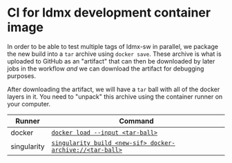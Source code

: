 # CI for ldmx development container image

In order to be able to test multiple tags of ldmx-sw in parallel,
we package the new build into a `tar` archive using `docker save`.
These archive is what is uploaded to GitHub as an "artifact" that
can then be downloaded by later jobs in the workflow _and_ we can
download the artifact for debugging purposes.

After downloading the artifact, we will have a `tar` ball with all
of the docker layers in it. You need to "unpack" this archive using
the container runner on your computer.

Runner | Command
---|---
docker | [`docker load --input <tar-ball>`](https://docs.docker.com/engine/reference/commandline/load/)
singularity | [`singularity build <new-sif> docker-archive://<tar-ball>`](https://sylabs.io/guides/3.1/user-guide/singularity_and_docker.html#locally-available-images-stored-archives)

